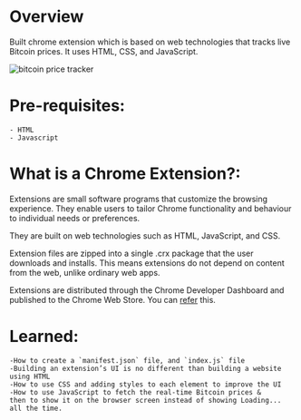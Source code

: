 Overview
==========================
Built chrome extension which is based on web technologies that tracks live Bitcoin prices.
It uses HTML, CSS, and JavaScript.

![bitcoin price tracker](https://user-images.githubusercontent.com/80060515/132025826-95343284-3def-4fe2-89f0-0c0ce71f3687.jpg)

Pre-requisites:
==========================
```
- HTML
- Javascript
```

What is a Chrome Extension?:
==========================
Extensions are small software programs that customize the browsing experience. They enable users to tailor Chrome functionality and behaviour to individual needs or preferences.

They are built on web technologies such as HTML, JavaScript, and CSS.

Extension files are zipped into a single .crx package that the user downloads and installs. This means extensions do not depend on content from the web, unlike ordinary web apps.

Extensions are distributed through the Chrome Developer Dashboard and published to the Chrome Web Store.
You can [refer](https://developer.chrome.com/extensions) this.

Learned:
==========================
```
-How to create a `manifest.json` file, and `index.js` file
-Building an extension’s UI is no different than building a website using HTML
-How to use CSS and adding styles to each element to improve the UI
-How to use JavaScript to fetch the real-time Bitcoin prices &
then to show it on the browser screen instead of showing Loading... all the time.
```
